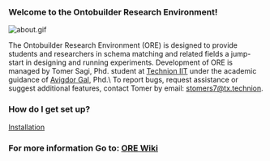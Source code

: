 ### Welcome to the Ontobuilder Research Environment! ###


![about.gif](https://bitbucket.org/repo/n9GKe/images/3183918637-about.gif)


The Ontobuilder Research Environment (ORE) is designed to provide students and researchers in schema matching and related fields a jump-start in designing and running experiments. 
Development of ORE is managed by Tomer Sagi, Phd. student at [Technion IIT](http://www.technion.ac.il) under the academic guidance of [Avigdor Gal](http://ie.technion.ac.il/~avigal), Phd.\\ To report bugs, request assistance or suggest additional features, contact Tomer by email: stomers7@tx.technion. 


### How do I get set up? ###

[Installation](https://bitbucket.org/tomers77/ontobuilder-research-environment/wiki/Installation)


### For more information Go to: [ORE Wiki](https://bitbucket.org/tomers77/ontobuilder-research-environment/wiki/Home) ###